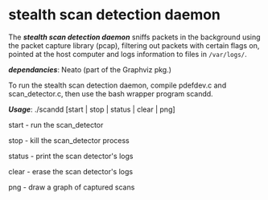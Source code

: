 stealth scan detection daemon
=====================

The ***stealth scan detection daemon*** sniffs packets in the background using the packet
capture library (pcap), filtering out packets with certain flags on, pointed
at the host computer and logs information to files in ```/var/logs/```.

***dependancies***: Neato (part of the Graphviz pkg.)

To run the stealth scan detection daemon, compile pdefdev.c and scan_detector.c, then use the bash wrapper program scandd.

***Usage***: ./scandd [start | stop | status | clear | png]

start - run the scan_detector

stop - kill the scan_detector process

status - print the scan detector's logs

clear - erase the scan detector's logs

png - draw a graph of captured scans
